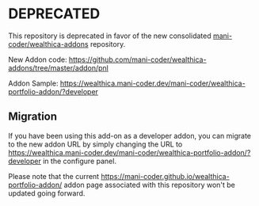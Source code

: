 # DEPRECATED

This repository is deprecated in favor of the new consolidated [mani-coder/wealthica-addons](https://github.com/mani-coder/wealthica-addons) repository.

New Addon code: https://github.com/mani-coder/wealthica-addons/tree/master/addon/pnl

Addon Sample: https://wealthica.mani-coder.dev/mani-coder/wealthica-portfolio-addon/?developer

## Migration

If you have been using this add-on as a developer addon, you can migrate to the new addon URL by simply changing the URL to https://wealthica.mani-coder.dev/mani-coder/wealthica-portfolio-addon/?developer in the configure panel.

Please note that the current https://mani-coder.github.io/wealthica-portfolio-addon/ addon page associated with this repository won't be updated going forward.
